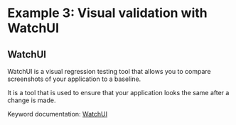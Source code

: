 # Example 3: Visual validation with WatchUI

## WatchUI

WatchUI is a visual regression testing tool that allows you to compare screenshots of your application to a baseline.

It is a tool that is used to ensure that your application looks the same after a change is made.

Keyword documentation: [WatchUI](https://tesena-smart-testing.github.io/WatchUI/)

